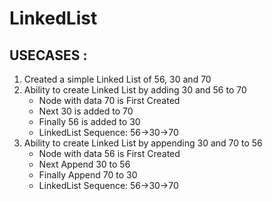 # LinkedList

## USECASES :
1. Created a simple Linked List of 56, 30 and 70
2. Ability to create Linked List by adding 30 and 56 to 70
   - Node with data 70 is First Created
   - Next 30 is added to 70
   - Finally 56 is added to 30
   - LinkedList Sequence: 56->30->70
3. Ability to create Linked List by appending 30 and 70 to 56
   - Node with data 56 is First Created
   - Next Append 30 to 56
   - Finally Append 70 to 30
   - LinkedList Sequence: 56->30->70
